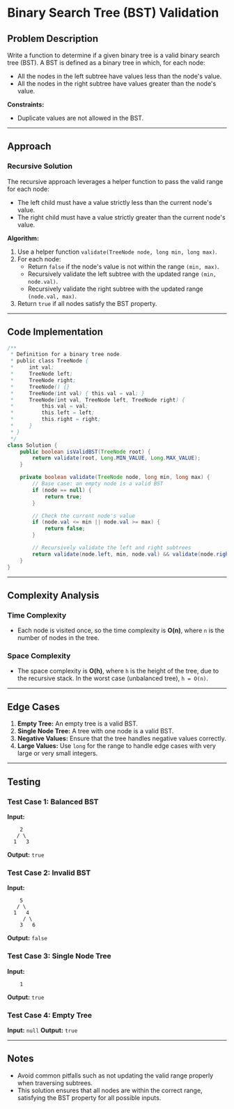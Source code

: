 # Binary Search Tree (BST) Validation

## Problem Description

Write a function to determine if a given binary tree is a valid binary search tree (BST). A BST is defined as a binary tree in which, for each node:

- All the nodes in the left subtree have values less than the node's value.
- All the nodes in the right subtree have values greater than the node's value.

**Constraints:**
- Duplicate values are not allowed in the BST.

---

## Approach

### Recursive Solution
The recursive approach leverages a helper function to pass the valid range for each node:
- The left child must have a value strictly less than the current node's value.
- The right child must have a value strictly greater than the current node's value.

**Algorithm:**
1. Use a helper function `validate(TreeNode node, long min, long max)`.
2. For each node:
    - Return `false` if the node's value is not within the range `(min, max)`.
    - Recursively validate the left subtree with the updated range `(min, node.val)`.
    - Recursively validate the right subtree with the updated range `(node.val, max)`.
3. Return `true` if all nodes satisfy the BST property.

---

## Code Implementation

```java
/**
 * Definition for a binary tree node.
 * public class TreeNode {
 *     int val;
 *     TreeNode left;
 *     TreeNode right;
 *     TreeNode() {}
 *     TreeNode(int val) { this.val = val; }
 *     TreeNode(int val, TreeNode left, TreeNode right) {
 *         this.val = val;
 *         this.left = left;
 *         this.right = right;
 *     }
 * }
 */
class Solution {
    public boolean isValidBST(TreeNode root) {
        return validate(root, Long.MIN_VALUE, Long.MAX_VALUE);
    }

    private boolean validate(TreeNode node, long min, long max) {
        // Base case: an empty node is a valid BST
        if (node == null) {
            return true;
        }

        // Check the current node's value
        if (node.val <= min || node.val >= max) {
            return false;
        }

        // Recursively validate the left and right subtrees
        return validate(node.left, min, node.val) && validate(node.right, node.val, max);
    }
}
```

---

## Complexity Analysis

### Time Complexity
- Each node is visited once, so the time complexity is **O(n)**, where `n` is the number of nodes in the tree.

### Space Complexity
- The space complexity is **O(h)**, where `h` is the height of the tree, due to the recursive stack. In the worst case (unbalanced tree), `h = O(n)`.

---

## Edge Cases
1. **Empty Tree:** An empty tree is a valid BST.
2. **Single Node Tree:** A tree with one node is a valid BST.
3. **Negative Values:** Ensure that the tree handles negative values correctly.
4. **Large Values:** Use `long` for the range to handle edge cases with very large or very small integers.

---

## Testing

### Test Case 1: Balanced BST
**Input:**
```
    2
   / \
  1   3
```
**Output:** `true`

### Test Case 2: Invalid BST
**Input:**
```
    5
   / \
  1   4
     / \
    3   6
```
**Output:** `false`

### Test Case 3: Single Node Tree
**Input:**
```
    1
```
**Output:** `true`

### Test Case 4: Empty Tree
**Input:** `null`
**Output:** `true`

---

## Notes

- Avoid common pitfalls such as not updating the valid range properly when traversing subtrees.
- This solution ensures that all nodes are within the correct range, satisfying the BST property for all possible inputs.
